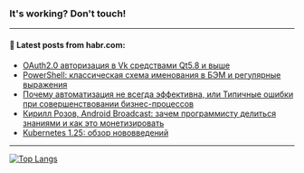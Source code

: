 ### It's working? Don't touch!

---
<!--
#### 🛠️ Technical stack:

![C++](https://img.shields.io/badge/C++-informational?logo=c%2B%2B&style=flat&logoColor=white&color=9C033A)
![Java](https://img.shields.io/badge/Java-informational?logo=java&style=flat&logoColor=white&color=007396)
![Kotlin](https://img.shields.io/badge/Kotlin-informational?logo=Kotlin&style=flat&logoColor=white&color=0095D5)
![JS](https://img.shields.io/badge/JS-informational?logo=javaScript&style=flat&logoColor=black&color=F7Df1E) <br>
![HTML5](https://img.shields.io/badge/HTML5-informational?logo=html5&style=flat&logoColor=white&color=E34F26)
![CSS3](https://img.shields.io/badge/CSS3-informational?logo=css3&style=flat&logoColor=white&color=157286)
![Sass](https://img.shields.io/badge/Saas-informational?logo=sass&style=flat&logoColor=white&color=hotpink)
![PHP](https://img.shields.io/badge/PHP-informational?logo=php&style=flat&logoColor=white&color=777BB4) <br>
![WebPAck](https://img.shields.io/badge/WebPack-informational?logo=webPack&style=flat&logoColor=white&color=FF6F00)
![Bootstrap](https://img.shields.io/badge/Bootstrap-informational?logo=Bootstrap&style=flat&logoColor=white&color=7952B3)
![MySQL](https://img.shields.io/badge/MySQL-informational?logo=MySQL&style=flat&logoColor=white&color=00f) <br>
![NodeJS](https://img.shields.io/badge/NodeJS-informational?logo=node.js&style=flat&logoColor=white&color=43853D)
![Spring](https://img.shields.io/badge/Spring-informational?logo=Spring&style=flat&logoColor=white&color=0A9EDC)
![Angular](https://img.shields.io/badge/Vue-informational?logo=vue.js&style=flat&logoColor=white&color=red)
![Git](https://img.shields.io/badge/Git-informational?logo=git&style=flat&logoColor=white&color=darkorange)

___
-->

#### 💬 Latest posts from habr.com:

<!-- BLOG-POST-LIST:START -->
- [OAuth2.0 авторизация в Vk средствами Qt5.8 и выше](https://habr.com/ru/post/684196/?utm_source=habrahabr&utm_medium=rss&utm_campaign=684196)
- [PowerShell: классическая схема именования в БЭМ и регулярные выражения](https://habr.com/ru/post/684170/?utm_source=habrahabr&utm_medium=rss&utm_campaign=684170)
- [Почему автоматизация не всегда эффективна, или Типичные ошибки при совершенствовании бизнес-процессов](https://habr.com/ru/post/684158/?utm_source=habrahabr&utm_medium=rss&utm_campaign=684158)
- [Кирилл Розов, Android Broadcast: зачем программисту делиться знаниями и как это монетизировать](https://habr.com/ru/post/684150/?utm_source=habrahabr&utm_medium=rss&utm_campaign=684150)
- [Kubernetes 1.25: обзор нововведений](https://habr.com/ru/post/684142/?utm_source=habrahabr&utm_medium=rss&utm_campaign=684142)
<!-- BLOG-POST-LIST:END -->

---

[![Top Langs](https://github-readme-stats.vercel.app/api/top-langs/?username=zloylis&layout=compact&hide_border=true&theme=dracula)](https://github.com/zloylis)
